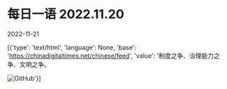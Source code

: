 # 每日一语 2022.11.20

2022-11-21

[{'type': 'text/html', 'language': None, 'base': 'https://chinadigitaltimes.net/chinese/feed', 'value': '制度之争、治理能力之争、文明之争。

![GitHub](https://chinadigitaltimes.net/chinese/files/2022/11/1120.jpg)'}]